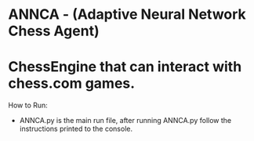 # ANNCA - (Adaptive Neural Network Chess Agent)

# ChessEngine that can interact with chess.com games.

How to Run:

- ANNCA.py is the main run file, after running ANNCA.py follow the instructions printed to the console.



